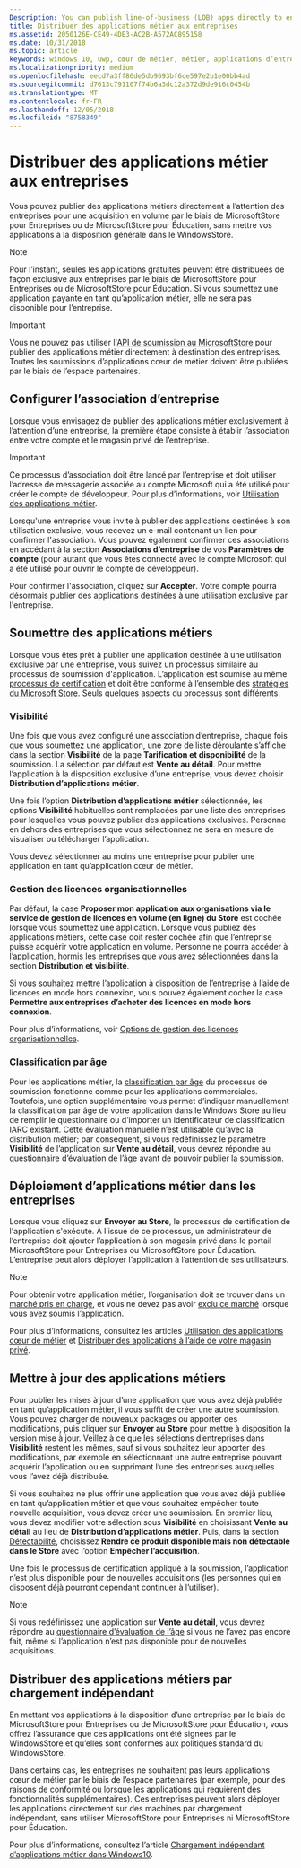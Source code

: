 ```yaml
---
Description: You can publish line-of-business (LOB) apps directly to enterprises for volume acquisition via the Microsoft Store for Business or Microsoft Store for Education, without making the apps broadly available in the Store.
title: Distribuer des applications métier aux entreprises
ms.assetid: 2050126E-CE49-4DE3-AC2B-A572AC895158
ms.date: 10/31/2018
ms.topic: article
keywords: windows 10, uwp, cœur de métier, métier, applications d’entreprise, store pour entreprises, store pour éducation, entreprise
ms.localizationpriority: medium
ms.openlocfilehash: eecd7a3ff86de5db9693bf6ce597e2b1e00bb4ad
ms.sourcegitcommit: d7613c791107f74b6a3dc12a372d9de916c0454b
ms.translationtype: MT
ms.contentlocale: fr-FR
ms.lasthandoff: 12/05/2018
ms.locfileid: "8758349"
---
```

# <a name="distribute-lob-apps-to-enterprises"></a>Distribuer des applications métier aux entreprises


Vous pouvez publier des applications métiers directement à l’attention des entreprises pour une acquisition en volume par le biais de MicrosoftStore pour Entreprises ou de MicrosoftStore pour Éducation, sans mettre vos applications à la disposition générale dans le WindowsStore.

> [!NOTE]
> Pour l’instant, seules les applications gratuites peuvent être distribuées de façon exclusive aux entreprises par le biais de MicrosoftStore pour Entreprises ou de MicrosoftStore pour Éducation. Si vous soumettez une application payante en tant qu’application métier, elle ne sera pas disponible pour l’entreprise. 

> [!IMPORTANT]
> Vous ne pouvez pas utiliser l'[API de soumission au MicrosoftStore](../monetize/create-and-manage-submissions-using-windows-store-services.md) pour publier des applications métier directement à destination des entreprises. Toutes les soumissions d’applications cœur de métier doivent être publiées par le biais de l’espace partenaires.


## <a name="set-up-the-enterprise-association"></a>Configurer l’association d’entreprise

Lorsque vous envisagez de publier des applications métier exclusivement à l’attention d’une entreprise, la première étape consiste à établir l’association entre votre compte et le magasin privé de l’entreprise.

> [!IMPORTANT]
> Ce processus d’association doit être lancé par l’entreprise et doit utiliser l’adresse de messagerie associée au compte Microsoft qui a été utilisé pour créer le compte de développeur. Pour plus d’informations, voir [Utilisation des applications métier](http://go.microsoft.com/fwlink/p/?LinkId=698846).

Lorsqu'une entreprise vous invite à publier des applications destinées à son utilisation exclusive, vous recevez un e-mail contenant un lien pour confirmer l'association. Vous pouvez également confirmer ces associations en accédant à la section **Associations d’entreprise** de vos **Paramètres de compte** (pour autant que vous êtes connecté avec le compte Microsoft qui a été utilisé pour ouvrir le compte de développeur).

Pour confirmer l'association, cliquez sur **Accepter**. Votre compte pourra désormais publier des applications destinées à une utilisation exclusive par l'entreprise.


## <a name="submit-lob-apps"></a>Soumettre des applications métiers

Lorsque vous êtes prêt à publier une application destinée à une utilisation exclusive par une entreprise, vous suivez un processus similaire au processus de soumission d'application. L’application est soumise au même [processus de certification](the-app-certification-process.md) et doit être conforme à l’ensemble des [stratégies du Microsoft Store](https://docs.microsoft.com/legal/windows/agreements/store-policies). Seuls quelques aspects du processus sont différents.


### <a name="visibility"></a>Visibilité

Une fois que vous avez configuré une association d’entreprise, chaque fois que vous soumettez une application, une zone de liste déroulante s’affiche dans la section **Visibilité** de la page **Tarification et disponibilité** de la soumission. La sélection par défaut est **Vente au détail**. Pour mettre l’application à la disposition exclusive d’une entreprise, vous devez choisir **Distribution d’applications métier**.

Une fois l’option **Distribution d’applications métier** sélectionnée, les options **Visibilité** habituelles sont remplacées par une liste des entreprises pour lesquelles vous pouvez publier des applications exclusives. Personne en dehors des entreprises que vous sélectionnez ne sera en mesure de visualiser ou télécharger l’application.

Vous devez sélectionner au moins une entreprise pour publier une application en tant qu’application cœur de métier.

<span id="organizational" />

### <a name="organizational-licensing"></a>Gestion des licences organisationnelles

Par défaut, la case **Proposer mon application aux organisations via le service de gestion de licences en volume (en ligne) du Store** est cochée lorsque vous soumettez une application. Lorsque vous publiez des applications métiers, cette case doit rester cochée afin que l’entreprise puisse acquérir votre application en volume. Personne ne pourra accéder à l’application, hormis les entreprises que vous avez sélectionnées dans la section **Distribution et visibilité**.

Si vous souhaitez mettre l’application à disposition de l’entreprise à l’aide de licences en mode hors connexion, vous pouvez également cocher la case **Permettre aux entreprises d’acheter des licences en mode hors connexion**.

Pour plus d’informations, voir [Options de gestion des licences organisationnelles](organizational-licensing.md).


### <a name="age-ratings"></a>Classification par âge

Pour les applications métier, la [classification par âge](age-ratings.md) du processus de soumission fonctionne comme pour les applications commerciales. Toutefois, une option supplémentaire vous permet d’indiquer manuellement la classification par âge de votre application dans le Windows Store au lieu de remplir le questionnaire ou d’importer un identificateur de classification IARC existant. Cette évaluation manuelle n’est utilisable qu’avec la distribution métier; par conséquent, si vous redéfinissez le paramètre **Visibilité** de l’application sur **Vente au détail**, vous devrez répondre au questionnaire d’évaluation de l’âge avant de pouvoir publier la soumission.


## <a name="enterprise-deployment-of-lob-apps"></a>Déploiement d’applications métier dans les entreprises

Lorsque vous cliquez sur **Envoyer au Store**, le processus de certification de l'application s'exécute. À l’issue de ce processus, un administrateur de l’entreprise doit ajouter l’application à son magasin privé dans le portail MicrosoftStore pour Entreprises ou MicrosoftStore pour Éducation. L’entreprise peut alors déployer l’application à l’attention de ses utilisateurs.

> [!NOTE]
> Pour obtenir votre application métier, l’organisation doit se trouver dans un [marché pris en charge](https://technet.microsoft.com/itpro/windows/whats-new/windows-store-for-business-overview#supported-markets), et vous ne devez pas avoir [exclu ce marché](define-pricing-and-market-selection.md) lorsque vous avez soumis l’application. 

Pour plus d’informations, consultez les articles [Utilisation des applications cœur de métier](http://go.microsoft.com/fwlink/p/?LinkId=698846) et [Distribuer des applications à l’aide de votre magasin privé](http://go.microsoft.com/fwlink/p/?LinkId=698847).


## <a name="update-lob-apps"></a>Mettre à jour des applications métiers

Pour publier les mises à jour d’une application que vous avez déjà publiée en tant qu’application métier, il vous suffit de créer une autre soumission. Vous pouvez charger de nouveaux packages ou apporter des modifications, puis cliquer sur **Envoyer au Store** pour mettre à disposition la version mise à jour. Veillez à ce que les sélections d’entreprises dans **Visibilité** restent les mêmes, sauf si vous souhaitez leur apporter des modifications, par exemple en sélectionnant une autre entreprise pouvant acquérir l’application ou en supprimant l’une des entreprises auxquelles vous l’avez déjà distribuée.

Si vous souhaitez ne plus offrir une application que vous avez déjà publiée en tant qu’application métier et que vous souhaitez empêcher toute nouvelle acquisition, vous devez créer une soumission. En premier lieu, vous devez modifier votre sélection sous **Visibilité** en choisissant **Vente au détail** au lieu de **Distribution d’applications métier**. Puis, dans la section [Détectabilité](choose-visibility-options.md#discoverability), choisissez **Rendre ce produit disponible mais non détectable dans le Store** avec l’option **Empêcher l’acquisition**.

Une fois le processus de certification appliqué à la soumission, l’application n’est plus disponible pour de nouvelles acquisitions (les personnes qui en disposent déjà pourront cependant continuer à l’utiliser).

> [!NOTE]
> Si vous redéfinissez une application sur **Vente au détail**, vous devrez répondre au [questionnaire d’évaluation de l’âge](age-ratings.md) si vous ne l’avez pas encore fait, même si l’application n’est pas disponible pour de nouvelles acquisitions.


## <a name="distribute-lob-apps-through-sideloading"></a>Distribuer des applications métiers par chargement indépendant

En mettant vos applications à la disposition d’une entreprise par le biais de MicrosoftStore pour Entreprises ou de MicrosoftStore pour Éducation, vous offrez l’assurance que ces applications ont été signées par le WindowsStore et qu’elles sont conformes aux politiques standard du WindowsStore.

Dans certains cas, les entreprises ne souhaitent pas leurs applications cœur de métier par le biais de l’espace partenaires (par exemple, pour des raisons de conformité ou lorsque les applications qui requièrent des fonctionnalités supplémentaires). Ces entreprises peuvent alors déployer les applications directement sur des machines par chargement indépendant, sans utiliser MicrosoftStore pour Entreprises ni MicrosoftStore pour Éducation.

Pour plus d’informations, consultez l’article [Chargement indépendant d’applications métier dans Windows10](http://go.microsoft.com/fwlink/p/?LinkId=623433).

 

 




